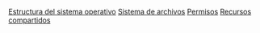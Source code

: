 [Estructura del sistema operativo](/windows.md#estructura-del-sistema-operativo)
[Sistema de archivos](/windows.md#sistema-de-archivos)
[Permisos](/windows.md#permisos)
[Recursos compartidos](/windows.md#recursos-compartidos)